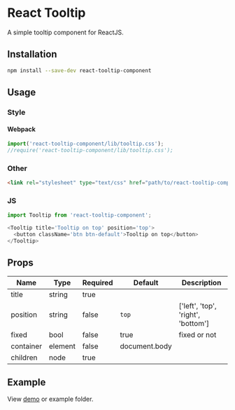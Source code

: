 # React Tooltip

A simple tooltip component for ReactJS.

## Installation

```bash
npm install --save-dev react-tooltip-component
```

## Usage

### Style

#### Webpack

```js
import('react-tooltip-component/lib/tooltip.css');
//require('react-tooltip-component/lib/tooltip.css');
```

### Other

```html
<link rel="stylesheet" type="text/css" href="path/to/react-tooltip-component/lib/tooltip.css">
```

### JS

```js
import Tooltip from 'react-tooltip-component';

<Tooltip title='Tooltip on top' position='top'>
  <button className='btn btn-default'>Tooltip on top</button>
</Tooltip>
```

## Props

| Name | Type | Required | Default | Description |
|------|------|----------|---------|-------------|
| title | string | true |  |  |
| position | string | false | `top` | ['left', 'top', 'right', 'bottom'] |
| fixed | bool | false | true | fixed or not |
| container | element | false | document.body |  |
| children | node | true |  |

## Example

View [demo](http://vn38minhtran.github.io/react-tooltip-component) or example folder.